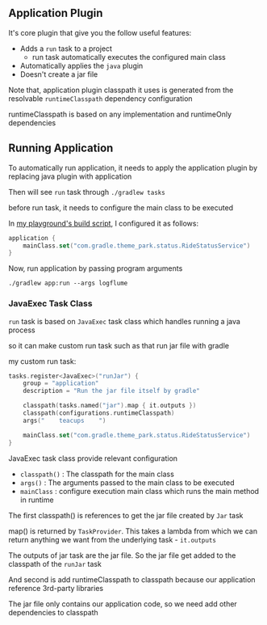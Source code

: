 ## Application Plugin

It's core plugin that give you the follow useful features:
- Adds a `run` task to a project 
  - run task automatically executes the configured main class
- Automatically applies the `java` plugin
- Doesn't create a jar file

Note that, application plugin classpath it uses is generated from the resolvable `runtimeClasspath` dependency configuration 

runtimeClasspath is based on any implementation and runtimeOnly dependencies

## Running Application

To automatically run application, it needs to apply the application plugin by replacing java plugin with application

Then will see `run` task through `./gradlew tasks`

before run task, it needs to configure the main class to be executed

In [my playground's build script](../../playground/app/build.gradle.kts), I configured it as follows: 

```kotlin
application {
    mainClass.set("com.gradle.theme_park.status.RideStatusService")
}
```

Now, run application by passing program arguments

```
./gradlew app:run --args logflume
```

### JavaExec Task Class

`run` task is based on `JavaExec` task class which handles running a java process

so it can make custom run task such as that run jar file with gradle

my custom run task:

```kotlin
tasks.register<JavaExec>("runJar") {
    group = "application"
    description = "Run the jar file itself by gradle"

    classpath(tasks.named("jar").map { it.outputs })
    classpath(configurations.runtimeClasspath)
    args("    teacups    ")

    mainClass.set("com.gradle.theme_park.status.RideStatusService")
}
```

JavaExec task class provide relevant configuration
- `classpath()` : The classpath for the main class
- `args()` : The arguments passed to the main class to be executed
- `mainClass` : configure execution main class which runs the main method in runtime

The first classpath() is references to get the jar file created by `Jar` task

map() is returned by `TaskProvider`. This takes a lambda from which we can return anything we want from the underlying task - `it.outputs`

The outputs of jar task are the jar file. So the jar file get added to the classpath of the `runJar` task

And second is add runtimeClasspath to classpath because our application reference 3rd-party libraries

The jar file only contains our application code, so we need add other dependencies to classpath



